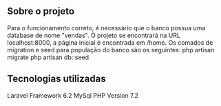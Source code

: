 
## Sobre o projeto

Para o funcionamento correto, é necessário que o banco possua uma database de nome "vendas".
O projeto se encontrará na URL localhost:8000, a página inicial é encontrada em /home.
Os comados de migration e seed para população do banco são os seguintes:
php artisan migrate
php artisan db::seed

## Tecnologias utilizadas
Laravel Framework 6.2
MySql
PHP Version 7.2
